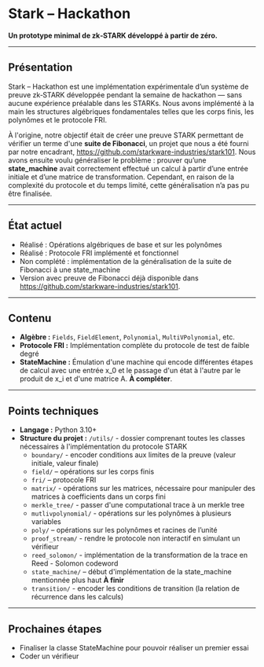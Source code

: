 # Stark – Hackathon 

**Un prototype minimal de zk‑STARK développé à partir de zéro.**

---

## Présentation

Stark – Hackathon est une implémentation expérimentale d’un système de preuve zk‑STARK développée pendant la semaine de hackathon — sans aucune expérience préalable dans les STARKs. Nous avons implémenté à la main les structures algébriques fondamentales telles que les corps finis, les polynômes et le protocole FRI.

À l'origine, notre objectif était de créer une preuve STARK permettant de vérifier un terme d'une **suite de Fibonacci**, un projet que nous a été fourni par notre encadrant, https://github.com/starkware-industries/stark101. Nous avons ensuite voulu généraliser le problème : prouver qu’une **state_machine** avait correctement effectué un calcul à partir d’une entrée initiale et d’une matrice de transformation. Cependant, en raison de la complexité du protocole et du temps limité, cette généralisation n’a pas pu être finalisée.

---

## État actuel

- Réalisé : Opérations algébriques de base et sur les polynômes  
- Réalisé : Protocole FRI implémenté et fonctionnel  
- Non complété : implémentation de la généralisation de la suite de Fibonacci à une state_machine
- Version avec preuve de Fibonacci déjà disponible dans https://github.com/starkware-industries/stark101.

---

##  Contenu

- **Algèbre :** `Fields`, `FieldElement`, `Polynomial`, `MultiVPolynomial`, etc.
- **Protocole FRI :** Implémentation complète du protocole de test de faible degré
- **StateMachine :** Émulation d'une machine qui encode différentes étapes de calcul avec une entrée x_0 et le passage d'un état à l'autre par le produit de x_i et d'une matrice A. **À compléter**.

---

## Points techniques

- **Langage :** Python 3.10+
- **Structure du projet :**
`/utils/` - dossier comprenant toutes les classes nécessaires à l'implémentation du protocole STARK
   - `boundary/` - encoder conditions aux limites de la preuve (valeur initiale, valeur finale)
   - `field/` – opérations sur les corps finis 
   - `fri/` – protocole FRI 
   - `matrix/` - opérations sur les matrices, nécessaire pour manipuler des matrices à coefficients dans un corps fini
   - `merkle_tree/` - passer d'une computational trace à un merkle tree
   - `mutlivpolynomial/` - opérations sur les polynômes à plusieurs variables  
   - `poly/` – opérations sur les polynômes et racines de l’unité    
   - `proof_stream/` - rendre le protocole non interactif en simulant un vérifieur
   - `reed_solomon/` - implémentation de la transformation de la trace en Reed - Solomon codeword 
   - `state_machine/` – début d'implémentation de la state_machine mentionnée plus haut **À finir**
   - `transition/` - encoder les conditions de transition (la relation de récurrence dans les calculs)

---

## Prochaines étapes

- Finaliser la classe StateMachine pour pouvoir réaliser un premier essai
- Coder un vérifieur 
